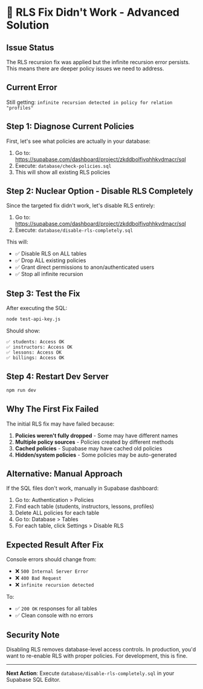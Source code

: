 # 🚨 RLS Fix Didn't Work - Advanced Solution

## Issue Status
The RLS recursion fix was applied but the infinite recursion error persists. This means there are deeper policy issues we need to address.

## Current Error
Still getting: `infinite recursion detected in policy for relation "profiles"`

## Step 1: Diagnose Current Policies
First, let's see what policies are actually in your database:

1. Go to: https://supabase.com/dashboard/project/zkddbolfivqhhkvdmacr/sql
2. Execute: `database/check-policies.sql`
3. This will show all existing RLS policies

## Step 2: Nuclear Option - Disable RLS Completely
Since the targeted fix didn't work, let's disable RLS entirely:

1. Go to: https://supabase.com/dashboard/project/zkddbolfivqhhkvdmacr/sql
2. Execute: `database/disable-rls-completely.sql`

This will:
- ✅ Disable RLS on ALL tables
- ✅ Drop ALL existing policies 
- ✅ Grant direct permissions to anon/authenticated users
- ✅ Stop all infinite recursion

## Step 3: Test the Fix
After executing the SQL:

```bash
node test-api-key.js
```

Should show:
```
✅ students: Access OK
✅ instructors: Access OK  
✅ lessons: Access OK
✅ billings: Access OK
```

## Step 4: Restart Dev Server
```bash
npm run dev
```

## Why The First Fix Failed
The initial RLS fix may have failed because:
1. **Policies weren't fully dropped** - Some may have different names
2. **Multiple policy sources** - Policies created by different methods
3. **Cached policies** - Supabase may have cached old policies
4. **Hidden/system policies** - Some policies may be auto-generated

## Alternative: Manual Approach
If the SQL files don't work, manually in Supabase dashboard:

1. Go to: Authentication > Policies
2. Find each table (students, instructors, lessons, profiles)
3. Delete ALL policies for each table
4. Go to: Database > Tables  
5. For each table, click Settings > Disable RLS

## Expected Result After Fix
Console errors should change from:
- ❌ `500 Internal Server Error`
- ❌ `400 Bad Request` 
- ❌ `infinite recursion detected`

To:
- ✅ `200 OK` responses for all tables
- ✅ Clean console with no errors

## Security Note
Disabling RLS removes database-level access controls. In production, you'd want to re-enable RLS with proper policies. For development, this is fine.

---

**Next Action**: Execute `database/disable-rls-completely.sql` in your Supabase SQL Editor.
